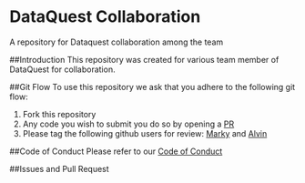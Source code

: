 # DataQuest Collaboration
A repository for Dataquest collaboration among the team

##Introduction
This repository was created for various team member of DataQuest for collaboration.


##Git Flow
To use this repository we ask that you adhere to the following git flow:
1. Fork this repository
2. Any code you wish to submit you do so by opening a [PR](https://help.github.com/en/articles/creating-a-pull-request-from-a-fork)
3. Please tag the following github users for review: [Marky](https://github.com/markyjackson-taulia) and [Alvin](https://github.com/alvinctk)


##Code of Conduct
Please refer to our [Code of Conduct](https://community.dataquest.io/faq)


##Issues and Pull Request


